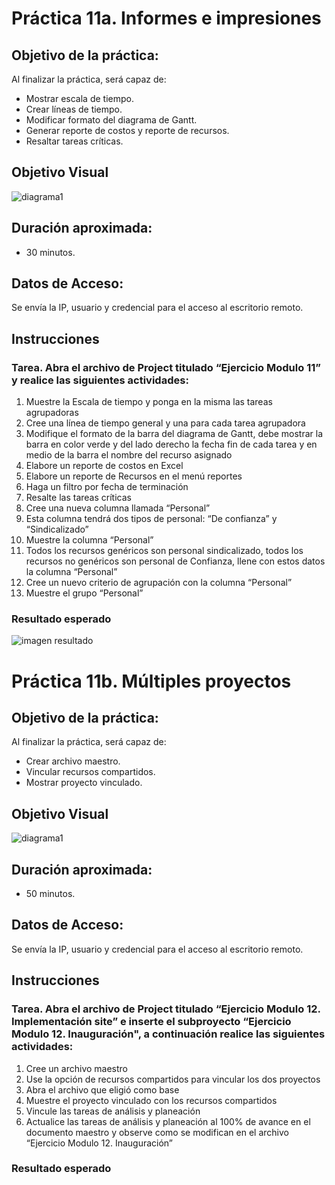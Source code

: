 # Práctica 11a. Informes e impresiones

## Objetivo de la práctica:
Al finalizar la práctica, será capaz de:
- Mostrar escala de tiempo.
- Crear líneas de tiempo.
- Modificar formato del diagrama de Gantt.
- Generar reporte de costos y reporte de recursos.
- Resaltar tareas críticas.

## Objetivo Visual 

![diagrama1](../images/11.1.jpg)

## Duración aproximada:
- 30 minutos.

## Datos de Acceso:
Se envía la IP, usuario y credencial para el acceso al escritorio remoto.

## Instrucciones 
<!-- Proporciona pasos detallados sobre cómo configurar y administrar sistemas, implementar soluciones de software, realizar pruebas de seguridad, o cualquier otro escenario práctico relevante para el campo de la tecnología de la información -->
### Tarea. Abra el archivo de Project titulado “Ejercicio Modulo 11” y realice las siguientes actividades:
1.	Muestre la Escala de tiempo y ponga en la misma las tareas agrupadoras
2.	Cree una línea de tiempo general y una para cada tarea agrupadora
3.	Modifique el formato de la barra del diagrama de Gantt, debe mostrar la barra en color verde y del lado derecho la fecha fin de cada tarea y en medio de la barra el nombre del recurso asignado
4.	Elabore un reporte de costos en Excel
5.	Elabore un reporte de Recursos en el menú reportes
6.	Haga un filtro por fecha de terminación
7.	Resalte las tareas críticas
8.	Cree una nueva columna llamada “Personal”
9.	Esta columna tendrá dos tipos de personal: “De confianza” y “Sindicalizado”
10.	Muestre la columna “Personal”
11.	Todos los recursos genéricos son personal sindicalizado, todos los recursos no genéricos son personal de Confianza, llene con estos datos la columna “Personal”
12.	Cree un nuevo criterio de agrupación con la columna “Personal”
13.	Muestre el grupo “Personal”

### Resultado esperado

![imagen resultado](../images/11.2.jpg)

# Práctica 11b. Múltiples proyectos

## Objetivo de la práctica:
Al finalizar la práctica, será capaz de:
- Crear archivo maestro.
- Vincular recursos compartidos.
- Mostrar proyecto vinculado.

## Objetivo Visual 

![diagrama1](../images/12.1.jpg)

## Duración aproximada:
- 50 minutos.

## Datos de Acceso:
Se envía la IP, usuario y credencial para el acceso al escritorio remoto.

## Instrucciones 
<!-- Proporciona pasos detallados sobre cómo configurar y administrar sistemas, implementar soluciones de software, realizar pruebas de seguridad, o cualquier otro escenario práctico relevante para el campo de la tecnología de la información -->
### Tarea. Abra el archivo de Project titulado “Ejercicio Modulo 12. Implementación site” e inserte el subproyecto “Ejercicio Modulo 12. Inauguración", a continuación realice las siguientes actividades:
1.	Cree un archivo maestro 
2.	Use la opción de recursos compartidos para vincular los dos proyectos
3.	Abra el archivo que eligió como base
4.	Muestre el proyecto vinculado con los recursos compartidos
5.	Vincule las tareas de análisis y planeación
6.	Actualice las tareas de análisis y planeación al 100% de avance en el documento maestro y observe como se modifican en el archivo “Ejercicio Modulo 12. Inauguración”

### Resultado esperado
